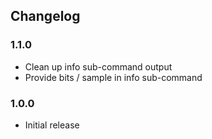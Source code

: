 ## Changelog

### 1.1.0

* Clean up info sub-command output
* Provide bits / sample in info sub-command

### 1.0.0

* Initial release
